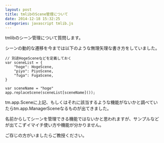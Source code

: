 ```yaml
---
layout: post
title: tmlibのScene管理について
date: 2014-12-18 15:32:25
categories: javascript tmlib.js
---
```

<p>tmlibのシーン管理について質問します。</p>

<p>シーンの動的な遷移を今までは以下のような無理矢理な書き方をしていました。</p>

```
// 別途HogeSceneなどを定義しておく
var sceneList = {
    "hoge": HogeScene,
    "piyo": PiyoScene,
    "fuga": FugaScene,
}

var sceneName = "hoge"
app.replaceScene(sceneList[sceneName]());
```

<p>tm.app.Sceneに上記、もしくはそれに該当するような機能がないかと調べていたらtm.app.ManagerSceneなるものが出てきました。</p>

<p>名前からしてシーンを管理できる機能ではないかと思われますが、サンプルなどが出てこずイマイチ使い方や機能が分かりません。</p>

<p>ご存じの方がいましたらご教授ください。</p>
